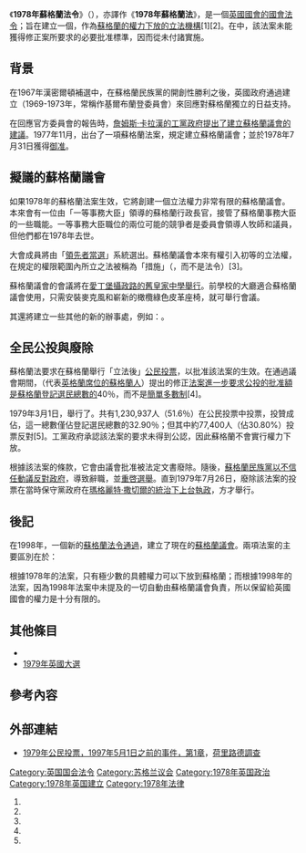 <span>《</span>**1978年蘇格蘭法令**》（），亦譯作《**1978年蘇格蘭法**》，是一個[英國國會的](https://zh.wikipedia.org/wiki/英國國會 "wikilink")[國會法令](../Page/英國國會法令.md "wikilink")；旨在建立一個，作為[蘇格蘭的](../Page/蘇格蘭.md "wikilink")[權力下放的](../Page/权力下放.md "wikilink")[立法機構](../Page/立法机构.md "wikilink")\[1\]\[2\]。在中，該法案未能獲得修正案所要求的必要批准標準，因而從未付諸實施。

## 背景

在1967年漢密爾頓補選中，在蘇格蘭民族黨的開創性勝利之後，英國政府通過建立（1969-1973年，常稱作基爾布蘭登委員會）來回應對蘇格蘭獨立的日益支持。

在回應官方委員會的報告時，[詹姆斯·卡拉漢的](../Page/詹姆斯·卡拉漢.md "wikilink")[工黨政府提出了建立蘇格蘭議會的建議](../Page/工党_\(英国\).md "wikilink")。1977年11月，出台了一項蘇格蘭法案，規定建立蘇格蘭議會；並於1978年7月31日獲得[御准](../Page/御准.md "wikilink")。

## 擬議的蘇格蘭議會

如果1978年的蘇格蘭法案生效，它將創建一個立法權力非常有限的蘇格蘭議會。本來會有一位由「一等事務大臣」領導的蘇格蘭行政長官，接管了蘇格蘭事務大臣的一些職能。一等事務大臣職位的兩位可能的競爭者是委員會領導人牧師和議員，但他們都在1978年去世。

大會成員將由「[領先者當選](https://zh.wikipedia.org/wiki/領先者當選 "wikilink")」系統選出。蘇格蘭議會本來有權引入初等的立法權，在規定的權限範圍內所立之法被稱為「措施」（，而不是法令）\[3\]。

蘇格蘭議會的會議將在[愛丁堡攝政路的舊皇家中學舉行](../Page/爱丁堡.md "wikilink")。前學校的大廳適合蘇格蘭議會使用，只需安裝麥克風和嶄新的橄欖綠色皮革座椅，就可舉行會議。

其還將建立一些其他的新的辦事處，例如：。

## 全民公投與廢除

蘇格蘭法要求在蘇格蘭舉行「立法後」[公民投票](../Page/公民投票.md "wikilink")，以批准該法案的生效。在通過議會期間，（代表[英格蘭席位的蘇格蘭人](../Page/英格兰.md "wikilink")）提出的修正[法案進一步要求公投的批准額是蘇格蘭登記選民總數的](https://zh.wikipedia.org/wiki/法案 "wikilink")40％，而不是[簡單多數制](https://zh.wikipedia.org/wiki/領先者當選 "wikilink")\[4\]。

1979年3月1日，舉行了。共有1,230,937人（51.6％）在公民投票中投票，投贊成佔，這一總數僅佔登記選民總數的32.90％；但其中約77,400人（佔30.80%）投票反對\[5\]。工黨政府承認該法案的要求未得到公認，因此蘇格蘭不會實行權力下放。

根據該法案的條款，它會由議會批准被法定文書廢除。隨後，[蘇格蘭民族黨以](../Page/苏格兰民族党.md "wikilink")[不信任動議反對政府](https://zh.wikipedia.org/wiki/不信任動議 "wikilink")，導致辭職，並[重啓選舉](https://zh.wikipedia.org/wiki/1979年英國大選 "wikilink")。直到1979年7月26日，廢除該法案的投票在當時保守黨政府在[瑪格麗特·撒切爾的統治下上台執政](../Page/玛格丽特·撒切尔.md "wikilink")，方才舉行。

## 後記

在1998年，一個新的[蘇格蘭法令通過](../Page/1998年蘇格蘭法令.md "wikilink")，建立了現在的[蘇格蘭議會](../Page/蘇格蘭議會.md "wikilink")。兩項法案的主要區別在於：

根據1978年的法案，只有極少數的具體權力可以下放到蘇格蘭；而根據1998年的法案，因為1998年法案中未提及的一切自動由蘇格蘭議會負責，所以保留給英國國會的權力是十分有限的。

## 其他條目

  -
  - [1979年英國大選](https://zh.wikipedia.org/wiki/1979年英國大選 "wikilink")

## 參考內容

## 外部連結

  - [1979年公民投票，1997年5月1日之前的事件，第1章](https://web.archive.org/web/20051111183634/http://www.scottish.parliament.uk/vli/holyrood/inquiry/sp205-02.htm)，[荷里路德調查](../Page/蘇格蘭議會大樓.md "wikilink")

[Category:英国国会法令](https://zh.wikipedia.org/wiki/Category:英国国会法令 "wikilink")
[Category:苏格兰议会](https://zh.wikipedia.org/wiki/Category:苏格兰议会 "wikilink")
[Category:1978年英国政治](https://zh.wikipedia.org/wiki/Category:1978年英国政治 "wikilink")
[Category:1978年英国建立](https://zh.wikipedia.org/wiki/Category:1978年英国建立 "wikilink")
[Category:1978年法律](https://zh.wikipedia.org/wiki/Category:1978年法律 "wikilink")

1.
2.
3.
4.
5.